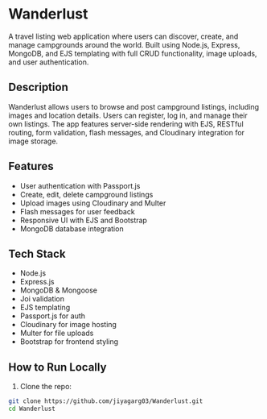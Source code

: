 # Wanderlust

A travel listing web application where users can discover, create, and manage campgrounds around the world. Built using Node.js, Express, MongoDB, and EJS templating with full CRUD functionality, image uploads, and user authentication.

## Description

Wanderlust allows users to browse and post campground listings, including images and location details. Users can register, log in, and manage their own listings. The app features server-side rendering with EJS, RESTful routing, form validation, flash messages, and Cloudinary integration for image storage.

## Features

- User authentication with Passport.js
- Create, edit, delete campground listings
- Upload images using Cloudinary and Multer
- Flash messages for user feedback
- Responsive UI with EJS and Bootstrap
- MongoDB database integration

## Tech Stack

- Node.js
- Express.js
- MongoDB & Mongoose
- Joi validation
- EJS templating
- Passport.js for auth
- Cloudinary for image hosting
- Multer for file uploads
- Bootstrap for frontend styling

## How to Run Locally

1. Clone the repo:
```bash
git clone https://github.com/jiyagarg03/Wanderlust.git
cd Wanderlust
